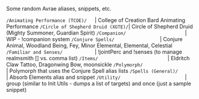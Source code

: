 Some random Avrae aliases, snippets, etc.

`/Animating Performance (TCOE)/   `| College of Creation Bard Animating Performance
`/Circle of Shepherd Druid (XGTE)/`| Circle of Shepherd Druid (Mighty Summoner, Guardian Spirit)
`/Companion/                      `| WIP - !companion system
`/Conjure Spells/                 `| Conjure Animal, Woodland Being, Fey, Minor Elemental, Elemental, Celestial
`/Familiar and Senses/            `| !jointPerc and !senses (to manage realmsmith [] vs. comma list)
`/Items/                          `| Eldritch Claw Tattoo, Dragonwing Bow, moonsickle
`/Polymorph/                      `| Polymorph that uses the Conjure Spell alias lists
`/Spells (General)/               `| Absorb Elements alias and snippet
`/Utility/                        `| group (similar to Init Utils - dumps a list of targets) and once (just a sample snippet)